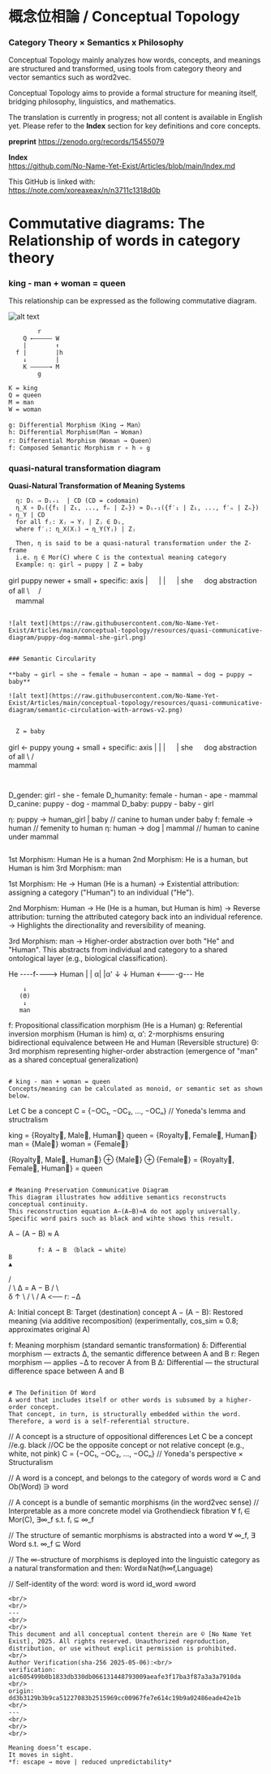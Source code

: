 # 概念位相論 / Conceptual Topology
### Category Theory × Semantics x Philosophy
Conceptual Topology mainly analyzes how words, concepts, and meanings are structured and transformed, using tools from category theory and vector semantics such as word2vec. 

Conceptual Topology aims to provide a formal structure for meaning itself, bridging philosophy, linguistics, and mathematics.

The translation is currently in progress; not all content is available in English yet.
Please refer to the **Index** section for key definitions and core concepts.

**preprint**
https://zenodo.org/records/15455079

**Index** </br>
https://github.com/No-Name-Yet-Exist/Articles/blob/main/Index.md

This GitHub is linked with:</br>
https://note.com/xoreaxeax/n/n3711c1318d0b


# Commutative diagrams: The Relationship of words in category theory

### king - man + woman = queen
This relationship can be expressed as the following commutative diagram.

![alt text](https://raw.githubusercontent.com/No-Name-Yet-Exist/Articles/main/conceptual-topology/resources/others/king2quee.png)

```
        r
    Q ←————— W
    |        ↑
  f |        |h
    ↓        |
    K —————→ M
        g

K = king
Q = queen
M = man
W = woman

g: Differential Morphism（King → Man）
h: Differential Morphism(Man → Woman)
r: Differential Morphism（Woman → Queen）
f: Composed Semantic Morphism r ∘ h ∘ g 
```

### quasi-natural transformation diagram

**Quasi-Natural Transformation of Meaning Systems**
```
  η: Dᵢ ⇒ Dᵢ₊₁  | CD (CD = codomain)
  η_X ∘ Dᵢ({f₁ | Z₁, ..., fₙ | Zₙ}) ≈ Dᵢ₊₁({f′₁ | Z₁, ..., f′ₙ | Zₙ}) ∘ η_Y | CD
  for all fⱼ: Xⱼ → Yⱼ | Zⱼ ∈ Dᵢ,  
  where f′ⱼ: η_X(Xⱼ) → η_Y(Yⱼ) | Zⱼ

  Then, η is said to be a quasi-natural transformation under the Z-frame
  i.e. η ∈ Mor(C) where C is the contextual meaning category
  Example: η: girl → puppy | Z = baby

```
          
   girl     puppy  newer + small + specific: axis
     |   　    |
     |     　  |
   she   　   dog        abstraction of all
      \     　/       
      　mammal

```

![alt text](https://raw.githubusercontent.com/No-Name-Yet-Exist/Articles/main/conceptual-topology/resources/quasi-communicative-diagram/puppy-dog-mammal-she-girl.png)


### Semantic Circularity

**baby → girl → she → female → human → ape → mammal → dog → puppy →　baby**

![alt text](https://raw.githubusercontent.com/No-Name-Yet-Exist/Articles/main/conceptual-topology/resources/quasi-communicative-diagram/semantic-circulation-with-arrows-v2.png)


```
      Z = baby
   girl   ←   puppy  young + small + specific: axis
     |         |
     |      　 |
   she    　   dog        abstraction of all
      \      /       
       mammal

```


```
D_gender: girl - she - female 
D_humanity: female - human - ape - mammal
D_canine: puppy - dog - mammal
D_baby: puppy - baby - girl

η: puppy → human_girl | baby // canine to human under baby
f: female → human // femenity to human 
η: human → dog | mammal // human to canine under mammal
```

```
1st Morphism: Human He is a human
2nd Morphism: He is a human, but Human is him
3rd Morphism: man

1st Morphism: He → Human (He is a human)
  → Existential attribution: assigning a category ("Human") to an individual ("He").

2nd Morphism: Human → He (He is a human, but Human is him)
 → Reverse attribution: turning the attributed category back into an individual reference.
 → Highlights the directionality and reversibility of meaning.
 
3rd Morphism: man
 → Higher-order abstraction over both "He" and "Human".
   This abstracts from individual and category to a shared ontological layer (e.g., biological classification).

He ----f----> Human
 |              |
α|              |α'
 ↓              ↓
Human <----g--- He

        ↓
       (Θ)
        ↓
       man

f: Propositional classification morphism (He is a Human)
g: Referential inversion morphism (Human is him)
α, α′: 2-morphisms ensuring bidirectional equivalence between He and Human
(Reversible structure)
Θ: 3rd morphism representing higher-order abstraction
(emergence of "man" as a shared conceptual generalization)
```

# king - man + woman = queen
Concepts/meaning can be calculated as monoid, or semantic set as shown below.

```
Let C be a concept
C = {−OC₁, −OC₂, ..., −OCₙ} // Yoneda's lemma and structralism

king = {Royalty⃗, Male⃗, Human⃗}
queen = {Royalty⃗, Female⃗, Human⃗} 
man = {Male⃗}
woman =  {Female⃗} 

{Royalty⃗, Male⃗, Human⃗} ⊕ {Male⃗} ⊕ {Female⃗} 
= {Royalty⃗, Female⃗, Human⃗} 
= queen
```

# Meaning Preservation Communicative Diagram
This diagram illustrates how additive semantics reconstructs conceptual continuity.
This reconstruction equation A−(A−B)≈A do not apply universally. Specific word pairs such as black and wihte shows this result.

```
A − (A − B) ≈ A

            f: A → B （black → white）
    B
    ▲
   /    \
  /        \  Δ = A − B
 /           \       
δ            ↑
 \           /
  \         /
   A <── r: −Δ


A: Initial concept
B: Target (destination) concept
A − (A − B): Restored meaning (via additive recomposition)
(experimentally, cos_sim ≈ 0.8; approximates original A)

f: Meaning morphism (standard semantic transformation)
δ: Differential morphism — extracts Δ, the semantic difference between A and B
r: Regen morphism — applies −Δ to recover A from B
Δ: Differential — the structural difference space between A and B
```         

# The Definition Of Word
A word that includes itself or other words is subsumed by a higher-order concept.
That concept, in turn, is structurally embedded within the word.
Therefore, a word is a self-referential structure.

```
// A concept is a structure of oppositional differences
Let C be a concept //e.g. black
//OC be the opposite concept or not relative concept (e.g., white, not pink)
C = {−OC₁, −OC₂, ..., −OCₙ} // Yoneda's perspective × Structuralism

// A word is a concept, and belongs to the category of words
word ≅ C and Ob(Word) ∋ word

// A concept is a bundle of semantic morphisms (in the word2vec sense)
// Interpretable as a more concrete model via Grothendieck fibration
∀ fᵢ ∈ Mor(C), ∃∞_f s.t. fᵢ ⊆ ∞_f

// The structure of semantic morphisms is abstracted into a word
∀ ∞_f, ∃ Word s.t. ∞_f ⊆ Word

// The ∞-structure of morphisms is deployed into the linguistic category as a natural transformation
and then: Word≅Nat(h∞f​,Language)

// Self-identity of the word: word is word
id_word ≈word
```
<br/>
<br/>  
---
<br/>
<br/>
This document and all conceptual content therein are © [No Name Yet Exist], 2025. All rights reserved. Unauthorized reproduction, distribution, or use without explicit permission is prohibited.
<br/>
Author Verification(sha-256 2025-05-06):<br/>
verification:  a1c605499b0b1833db330db066131448793009aeafe3f17ba3f87a3a3a7910da  <br/> 
origin: dd3b3129b3b9ca51227083b2515969cc00967fe7e614c19b9a02486eade42e1b
<br/>
---
<br/>
<br/>
<br/>

Meaning doesn’t escape.  
It moves in sight.  
*f: escape → move | reduced unpredictability*

